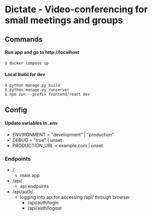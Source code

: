 # Dictate - Video-conferencing for small meetings and groups

## Commands

#### Run app and go to http://localhost

```console
$ docker compose up
```

#### Local build for dev

```console
$ python manage.py build
$ python manage.py runserver
$ npm run --prefix frontend/react dev
```

## Config

#### Update variables in .env

- ENVIRONMENT = "development" | "production"
- DEBUG = "true" | unset
- PRODUCTION_URL = example.com | unset

### Endpoints

- /
  - main app
- /api/
  - api endpoints
- /api/auth/
  - logging into api for accessing /api/ through browser
    - /api/auth/login
    - /api/auth/logout
